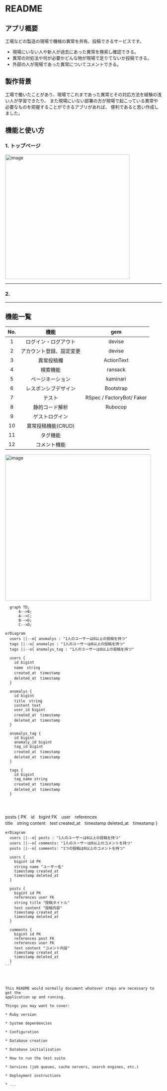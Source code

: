 # README

## アプリ概要
工場などの製造の現場で機械の異常を共有、投稿できるサービスです。
* 現場にいない人や新人が過去にあった異常を検索し確認できる。
* 異常の対処法や何が必要かどんな物が現場で足りてないか投稿できる。
* 外部の人が現場であった異常についてコメントできる。

## 製作背景
工場で働いたことがあり、現場でこれまであった異常とその対応方法を経験の浅い人が学習できたり、
また現場にいない部署の方が現場で起こっている異常や必要なものを把握することができるアプリがあれば、
便利であると思い作成しました。

## 機能と使い方

### 1. トップページ
<img width="400" alt="image" src="https://github.com/uezu-iy/anocolle/assets/127666360/6d518e79-b821-4ff5-bee6-17857f19c0b9">

---
### 2. 

---
## 機能一覧

| No. | 機能 | gem |
|:---:|:---:|:---:|
|1|ログイン・ログアウト|devise|
|2 |アカウント登録、設定変更|devise|
|3 |異常投稿欄|ActionText|
|4 |検索機能|ransack|
|5 |ページネーション|kaminari|
|6 |レスポンシブデザイン|Bootstrap|
|7 |テスト|RSpec / FactoryBot/ Faker |
|8 |静的コード解析|Rubocop|
|9 |ゲストログイン||
|10 |異常投稿機能(CRUD)||
|11|タグ機能||
|12 |コメント機能||






<img width="469" alt="image" src="https://github.com/uezu-iy/anocolle/assets/127666360/2abce3e3-b4a6-4266-a754-8edfb51bc72b">





```mermaid
  graph TD;
      A-->B;
      A-->C;
      B-->D;
      C-->D;
```

```mermaid
erDiagram
  users ||--o{ anomalys : "1人のユーザーは0以上の投稿を持つ"
  tags ||--o{ anomalys : "1人のユーザーは0以上の投稿を持つ"
  tags ||--o{ anomalys_tag : "1人のユーザーは0以上の投稿を持つ"
  
  users {
    id bigint
    name　string 
    created_at　timestamp 
    deleted_at　timestamp 
  }
  
  anomalys {
    id bigint
    title　string
    content text
    user_id bigint
    created_at　timestamp 
    deleted_at　timestamp 
  }
  
  anomalys_tag {
    id bigint
    anomaly_id bigint
    tag_id bigint
    created_at　timestamp 
    deleted_at　timestamp 
  }
  
  tags {
    id bigint
    tag_name string
    created_at　timestamp 
    deleted_at　timestamp 
  }
  
  
  
```




posts {
    PK　id　bigint
    FK　user　references  
    title　string
    content　text 
    created_at　timestamp
    deleted_at　timestamp
  }







```mermaid　
erDiagram
  users ||--o{ posts : "1人のユーザーは0以上の投稿を持つ"
  users ||--o{ comments: "1人のユーザーは0以上のコメントを持つ"
  posts ||--o{ comments: "1つの投稿は0以上のコメントを持つ"

  users {
    bigint id PK
    string name "ユーザー名"
    timestamp created_at
    timestamp deleted_at
  }

  posts {
    bigint id PK
    references user FK
    string title "投稿タイトル"
    text content "投稿内容"
    timestamp created_at
    timestamp deleted_at
  }

  comments {
    bigint id PK
    references post FK
    references user FK
    text content "コメント内容"
    timestamp created_at
    timestamp deleted_at
  }
```　




This README would normally document whatever steps are necessary to get the
application up and running.

Things you may want to cover:

* Ruby version

* System dependencies

* Configuration

* Database creation

* Database initialization

* How to run the test suite

* Services (job queues, cache servers, search engines, etc.)

* Deployment instructions

* ...
